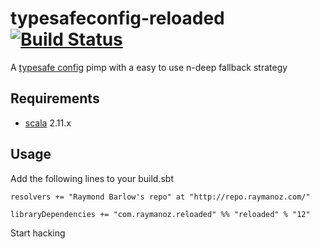 typesafeconfig-reloaded [![Build Status](https://travis-ci.org/raymanoz/careless.svg?branch=master)](https://travis-ci.org/raymanoz/careless)
=======================

A [typesafe config](https://github.com/typesafehub/config) pimp with a easy to use n-deep fallback strategy

Requirements
------------
* [scala](http://www.scala-lang.org) 2.11.x

Usage
-----
Add the following lines to your build.sbt

    resolvers += "Raymond Barlow's repo" at "http://repo.raymanoz.com/"

    libraryDependencies += "com.raymanoz.reloaded" %% "reloaded" % "12"

Start hacking

